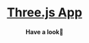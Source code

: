 
<h1 align="center"><a href="https://objectorienteddev07.github.io/FinalThree.js-Pr-1/">Three.js App</a></h1>
<h4 align="center">Have a look👀</h4>

